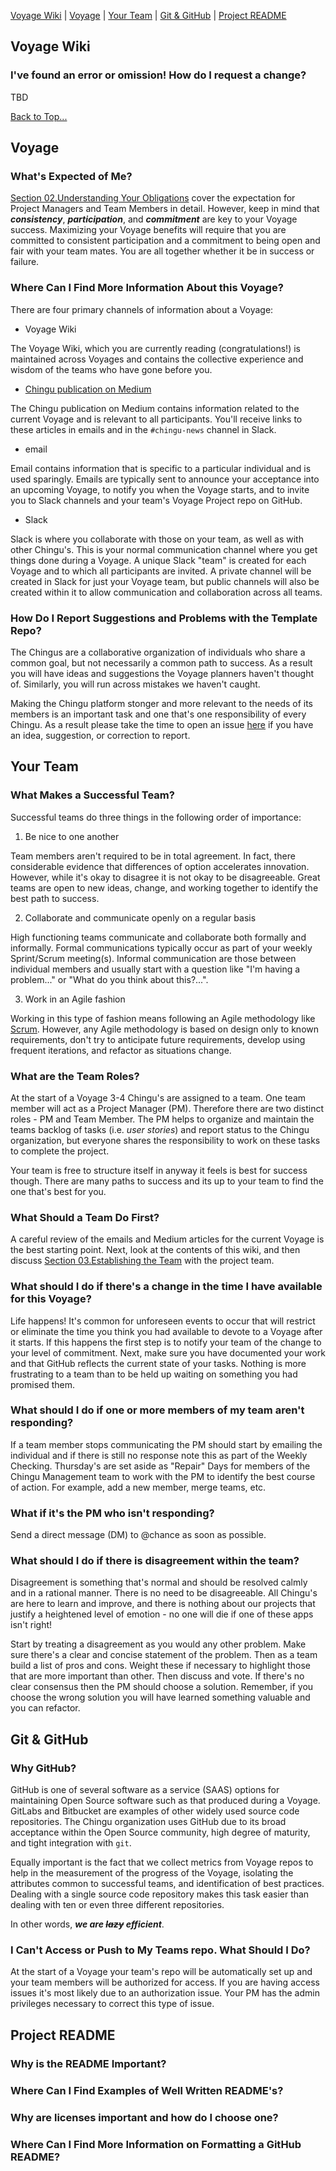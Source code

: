 [Voyage Wiki](#voyage-wiki) | [Voyage](#voyage) | [Your Team](#your-team) | [Git & GitHub](#git-github) | [Project README](#project-readme)

## Voyage Wiki

### I've found an error or omission! How do I request a change?

TBD

[Back to Top...](#voyage-wiki)

## Voyage

### What's Expected of Me?

[Section 02.Understanding Your Obligations](https://github.com/Chingu-cohorts/voyage-wiki/wiki/Section-02.-Understanding-Your-Obligations) cover the expectation for Project Managers and Team Members in detail. However, keep in mind that **_consistency_**, **_participation_**, and **_commitment_** are key to your Voyage success. Maximizing your Voyage benefits will require that you are committed to consistent participation and a commitment  to being open and fair with your team mates. You are all together whether it be in success or failure.

### Where Can I Find More Information About this Voyage?

There are four primary channels of information about a Voyage:

- Voyage Wiki

The Voyage Wiki, which you are currently reading (congratulations!) is maintained across Voyages and contains the collective experience and wisdom of the teams who have gone before you. 

- [Chingu publication on Medium](https://medium.com/chingu)

The Chingu publication on Medium contains information related to the current Voyage and is relevant to all participants. You'll receive links to these articles in emails and in the `#chingu-news` channel in Slack.

- email

Email contains information that is specific to a particular individual and is used sparingly. Emails are typically sent to announce your acceptance into an upcoming Voyage, to notify you when the Voyage starts, and to invite you to Slack channels and your team's Voyage Project repo on GitHub.

- Slack

Slack is where you collaborate with those on your team, as well as with other Chingu's. This is your normal communication channel where you get things done during a Voyage. A unique Slack "team" is created for each Voyage and to which all participants are invited. A private channel will be created in Slack for just your Voyage team, but public channels will also be created within it to allow communication and collaboration across all teams.

### How Do I Report Suggestions and Problems with the Template Repo?

The Chingus are a collaborative organization of individuals who share a 
common goal, but not necessarily a common path to success. As a result you
will have ideas and suggestions the Voyage planners haven't thought of.
Similarly, you will run across mistakes we haven't caught.

Making the Chingu platform stonger and more relevant to the needs of its
members is an important task and one that's one responsibility of every
Chingu. As a result please take the time to open an issue [here](https://github.com/jdmedlock/voyage-repo-template/issues) if you have an idea,
suggestion, or correction to report.

## Your Team

### What Makes a Successful Team?

Successful teams do three things in the following order of importance:

1. Be nice to one another

Team members aren't required to be in total agreement. In fact, there considerable evidence that differences of option accelerates innovation. However, while it's okay to disagree it is not okay to be disagreeable. Great teams are open to new ideas, change, and working together to identify the best path to success.

2. Collaborate and communicate openly on a regular basis

High functioning teams communicate and collaborate both formally and informally. Formal communications typically occur as part of your weekly Sprint/Scrum meeting(s). Informal communication are those between individual members and usually start with a question like "I'm having a problem..." or "What do you think about this?...".

3. Work in an Agile fashion

Working in this type of fashion means following an Agile methodology like [Scrum](https://medium.com/chingu/a-short-introduction-to-the-scrum-methodology-7a23431b9f17). However, any Agile methodology is based on design only to known requirements, don't try to anticipate future requirements, develop using frequent iterations, and refactor as situations change.

### What are the Team Roles?

At the start of a Voyage 3-4 Chingu's are assigned to a team. One team member will act as a Project Manager (PM). Therefore there are two distinct roles - PM and Team Member. The PM helps to organize and maintain the teams backlog of tasks (i.e. *_user stories_*) and report status to the Chingu organization, but everyone shares the responsibility to work on these tasks to complete the project.

Your team is free to structure itself in anyway it feels is best for success though. There are many paths to success and its up to your team to find the one that's best for you.

### What Should a Team Do First?

A careful review of the emails and Medium articles for the current Voyage is the best starting point. Next, look at the contents of this wiki, and then discuss [Section 03.Establishing the Team](https://github.com/Chingu-cohorts/voyage-wiki/wiki/Section-03.-Establishing-the-Team) with the project team.

### What should I do if there's a change in the time I have available for this Voyage?

Life happens! It's common for unforeseen events to occur that will restrict or eliminate the time you think you had available to devote to a Voyage after it starts. If this happens the first step is to notify your team of the change to your level of commitment. Next, make sure you have documented your work and that GitHub reflects the current state of your tasks. Nothing is more frustrating to a team than to be held up waiting on something you had promised them.

### What should I do if one or more members of my team aren't responding?

If a team member stops communicating the PM should start by emailing the individual and if there is still no response note this as part of the Weekly Checking. Thursday's are set aside as "Repair" Days for members of the Chingu Management team to work with the PM to identify the best course of action. For example, add a new member, merge teams, etc.

### What if it's the PM who isn't responding?

Send a direct message (DM) to @chance as soon as possible.

### What should I do if there is disagreement within the team?

Disagreement is something that's normal and should be resolved calmly and in a rational manner. There is no need to be disagreeable. All Chingu's are here to learn and improve, and there is nothing about our projects that justify a heightened level of emotion - no one will die if one of these apps isn't right!

Start by treating a disagreement as you would any other problem. Make sure there's a clear and concise statement of the problem. Then as a team build a list of pros and cons. Weight these if necessary to highlight those that are more important than other. Then discuss and vote. If there's no clear consensus then the PM should choose a solution. Remember, if you choose the wrong solution you will have learned something valuable and you can refactor.

## Git & GitHub

### Why GitHub?

GitHub is one of several software as a service (SAAS) options for maintaining Open Source software such as that produced during a Voyage. GitLabs and Bitbucket are examples of other widely used source code repositories. The Chingu organization uses GitHub due to its broad acceptance within the Open Source community, high degree of maturity, and tight integration with `git`. 

Equally important is the fact that we collect metrics from Voyage repos to help in the measurement of the progress of the Voyage, isolating the attributes common to successful teams, and identification of best practices. Dealing with a single source code repository makes this task easier than dealing with ten or even three different repositories. 

In other words, **_we are ~~lazy~~ efficient_**.

### I Can't Access or Push to My Teams repo. What Should I Do?

At the start of a Voyage your team's repo will be automatically set up and your team members will be authorized for access. If you are having access issues it's most likely due to an authorization issue. Your PM has the admin privileges necessary to correct this type of issue.

## Project README

### Why is the README Important?

### Where Can I Find Examples of Well Written README's?

### Why are licenses important and how do I choose one?

### Where Can I Find More Information on Formatting a GitHub README?

